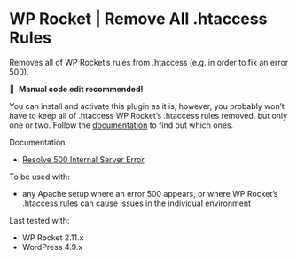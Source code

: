 # WP Rocket | Remove All .htaccess Rules

Removes all of WP Rocket’s rules from .htaccess (e.g. in order to fix an error 500).

📝&#160;&#160;**Manual code edit recommended!**

You can install and activate this plugin as it is, however, you probably won’t have to keep all of .htaccess WP Rocket’s .htaccess rules removed, but only one or two. Follow the [documentation](https://docs.wp-rocket.me/article/110-resolve-500-internal-server-error) to find out which ones.

Documentation:
* [Resolve 500 Internal Server Error](https://docs.wp-rocket.me/article/110-resolve-500-internal-server-error)

To be used with:
* any Apache setup where an error 500 appears, or where WP Rocket’s .htaccess rules can cause issues in the individual environment

Last tested with:
* WP Rocket 2.11.x
* WordPress 4.9.x
